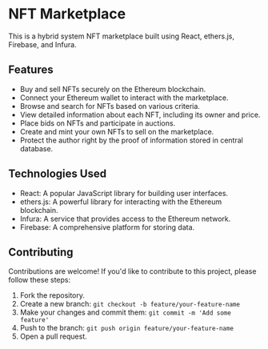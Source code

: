 # NFT Marketplace

This is a hybrid system NFT marketplace built using React, ethers.js, Firebase, and Infura.

## Features

- Buy and sell NFTs securely on the Ethereum blockchain.
- Connect your Ethereum wallet to interact with the marketplace.
- Browse and search for NFTs based on various criteria.
- View detailed information about each NFT, including its owner and price.
- Place bids on NFTs and participate in auctions.
- Create and mint your own NFTs to sell on the marketplace.
- Protect the author right by the proof of information stored in central database.

## Technologies Used

- React: A popular JavaScript library for building user interfaces.
- ethers.js: A powerful library for interacting with the Ethereum blockchain.
- Infura: A service that provides access to the Ethereum network.
- Firebase: A comprehensive platform for storing data.

## Contributing

Contributions are welcome! If you'd like to contribute to this project, please follow these steps:

1. Fork the repository.
2. Create a new branch: `git checkout -b feature/your-feature-name`
3. Make your changes and commit them: `git commit -m 'Add some feature'`
4. Push to the branch: `git push origin feature/your-feature-name`
5. Open a pull request.
